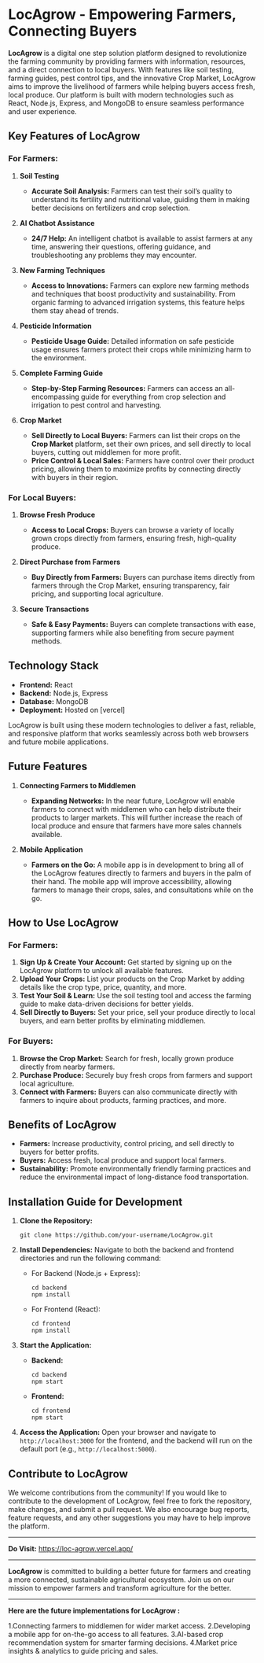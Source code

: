 # LocAgrow - Empowering Farmers, Connecting Buyers

**LocAgrow** is a digital one step solution platform designed to revolutionize the farming community by providing farmers with information, resources, and a direct connection to local buyers. With features like soil testing, farming guides, pest control tips, and the innovative Crop Market, LocAgrow aims to improve the livelihood of farmers while helping buyers access fresh, local produce. Our platform is built with modern technologies such as React, Node.js, Express, and MongoDB to ensure seamless performance and user experience.

## Key Features of LocAgrow

### For Farmers:

1. **Soil Testing**
   - **Accurate Soil Analysis:** Farmers can test their soil’s quality to understand its fertility and nutritional value, guiding them in making better decisions on fertilizers and crop selection.

2. **AI Chatbot Assistance**
   - **24/7 Help:** An intelligent chatbot is available to assist farmers at any time, answering their questions, offering guidance, and troubleshooting any problems they may encounter.

3. **New Farming Techniques**
   - **Access to Innovations:** Farmers can explore new farming methods and techniques that boost productivity and sustainability. From organic farming to advanced irrigation systems, this feature helps them stay ahead of trends.

4. **Pesticide Information**
   - **Pesticide Usage Guide:** Detailed information on safe pesticide usage ensures farmers protect their crops while minimizing harm to the environment.

5. **Complete Farming Guide**
   - **Step-by-Step Farming Resources:** Farmers can access an all-encompassing guide for everything from crop selection and irrigation to pest control and harvesting.

6. **Crop Market**
   - **Sell Directly to Local Buyers:** Farmers can list their crops on the **Crop Market** platform, set their own prices, and sell directly to local buyers, cutting out middlemen for more profit.
   - **Price Control & Local Sales:** Farmers have control over their product pricing, allowing them to maximize profits by connecting directly with buyers in their region.

### For Local Buyers:

1. **Browse Fresh Produce**
   - **Access to Local Crops:** Buyers can browse a variety of locally grown crops directly from farmers, ensuring fresh, high-quality produce.
   
2. **Direct Purchase from Farmers**
   - **Buy Directly from Farmers:** Buyers can purchase items directly from farmers through the Crop Market, ensuring transparency, fair pricing, and supporting local agriculture.

3. **Secure Transactions**
   - **Safe & Easy Payments:** Buyers can complete transactions with ease, supporting farmers while also benefiting from secure payment methods.

## Technology Stack

- **Frontend:** React
- **Backend:** Node.js, Express
- **Database:** MongoDB
- **Deployment:** Hosted on [vercel]

LocAgrow is built using these modern technologies to deliver a fast, reliable, and responsive platform that works seamlessly across both web browsers and future mobile applications.

## Future Features

1. **Connecting Farmers to Middlemen**
   - **Expanding Networks:** In the near future, LocAgrow will enable farmers to connect with middlemen who can help distribute their products to larger markets. This will further increase the reach of local produce and ensure that farmers have more sales channels available.

2. **Mobile Application**
   - **Farmers on the Go:** A mobile app is in development to bring all of the LocAgrow features directly to farmers and buyers in the palm of their hand. The mobile app will improve accessibility, allowing farmers to manage their crops, sales, and consultations while on the go.

## How to Use LocAgrow

### For Farmers:
1. **Sign Up & Create Your Account:** Get started by signing up on the LocAgrow platform to unlock all available features.
2. **Upload Your Crops:** List your products on the Crop Market by adding details like the crop type, price, quantity, and more.
3. **Test Your Soil & Learn:** Use the soil testing tool and access the farming guide to make data-driven decisions for better yields.
4. **Sell Directly to Buyers:** Set your price, sell your produce directly to local buyers, and earn better profits by eliminating middlemen.

### For Buyers:
1. **Browse the Crop Market:** Search for fresh, locally grown produce directly from nearby farmers.
2. **Purchase Produce:** Securely buy fresh crops from farmers and support local agriculture.
3. **Connect with Farmers:** Buyers can also communicate directly with farmers to inquire about products, farming practices, and more.

## Benefits of LocAgrow

- **Farmers:** Increase productivity, control pricing, and sell directly to buyers for better profits.
- **Buyers:** Access fresh, local produce and support local farmers.
- **Sustainability:** Promote environmentally friendly farming practices and reduce the environmental impact of long-distance food transportation.

## Installation Guide for Development

1. **Clone the Repository:**
   ```
   git clone https://github.com/your-username/LocAgrow.git
   ```

2. **Install Dependencies:**
   Navigate to both the backend and frontend directories and run the following command:

   - For Backend (Node.js + Express):
     ```
     cd backend
     npm install
     ```

   - For Frontend (React):
     ```
     cd frontend
     npm install
     ```

3. **Start the Application:**
   - **Backend:**
     ```
     cd backend
     npm start
     ```

   - **Frontend:**
     ```
     cd frontend
     npm start
     ```

4. **Access the Application:** Open your browser and navigate to `http://localhost:3000` for the frontend, and the backend will run on the default port (e.g., `http://localhost:5000`).

## Contribute to LocAgrow

We welcome contributions from the community! If you would like to contribute to the development of LocAgrow, feel free to fork the repository, make changes, and submit a pull request. We also encourage bug reports, feature requests, and any other suggestions you may have to help improve the platform.

---

**Do Visit:** https://loc-agrow.vercel.app/

---

**LocAgrow** is committed to building a better future for farmers and creating a more connected, sustainable agricultural ecosystem. Join us on our mission to empower farmers and transform agriculture for the better.

---

**Here are the future implementations for LocAgrow :**

1.Connecting farmers to middlemen for wider market access.
2.Developing a mobile app for on-the-go access to all features.
3.AI-based crop recommendation system for smarter farming decisions.
4.Market price insights & analytics to guide pricing and sales.


